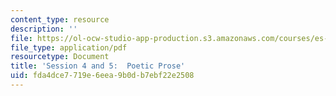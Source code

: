 ```yaml
---
content_type: resource
description: ''
file: https://ol-ocw-studio-app-production.s3.amazonaws.com/courses/es-292-writing-workshop-spring-2008/fda4dce7719e6eea9b0db7ebf22e2508_MITES_292S08_ses4_5_asgn.pdf
file_type: application/pdf
resourcetype: Document
title: 'Session 4 and 5:  Poetic Prose'
uid: fda4dce7-719e-6eea-9b0d-b7ebf22e2508
---
```

